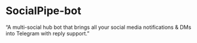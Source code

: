 # SocialPipe-bot
“A multi-social hub bot that brings all your social media notifications &amp; DMs into Telegram with reply support.”
